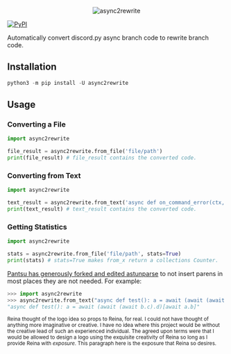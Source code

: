 <p align="center">
    <img src="https://github.com/TheTrain2000/async2rewrite/blob/master/logo.png?raw=true" alt="async2rewrite">
</p>

[![PyPI](https://img.shields.io/pypi/v/async2rewrite.svg)](https://pypi.python.org/pypi/async2rewrite)

Automatically convert discord.py async branch code to rewrite branch code.

## Installation

```py
python3 -m pip install -U async2rewrite
```

## Usage

### Converting a File
```py
import async2rewrite

file_result = async2rewrite.from_file('file/path')
print(file_result) # file_result contains the converted code.
```

### Converting from Text
```py
import async2rewrite

text_result = async2rewrite.from_text('async def on_command_error(ctx, error): pass')
print(text_result) # text_result contains the converted code.
```

### Getting Statistics
```py
import async2rewrite

stats = async2rewrite.from_file('file/path', stats=True)
print(stats) # stats=True makes from_x return a collections Counter.
```

[Pantsu has generously forked and edited astunparse](https://github.com/nitros12/astunparse) to not insert parens in most places they are not needed. For example:

```py
>>> import async2rewrite
>>> async2rewrite.from_text("async def test(): a = await (await (await b.c).d)[await a.b]")
"async def test(): a = await (await (await b.c).d)[await a.b]"
```

<sub>Reina thought of the logo idea so props to Reina, for real. I could not have thought of anything
 more imaginative or creative. I have no idea where this project would be without the creative lead of
 such an experienced individual. The agreed upon terms were that I would be allowed to design a logo using
 the exquisite creativity of Reina so long as I provide Reina with *exposure*. This paragraph here is the
 exposure that Reina so desires.</sub>
